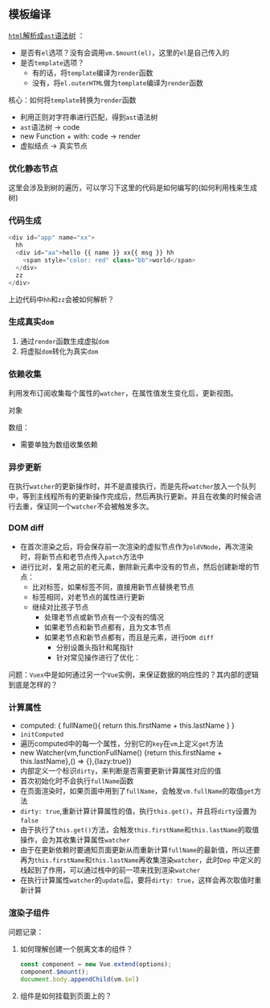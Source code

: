 ## 模板编译

[`html`解析成`ast`语法树](https://vuejs.org/v2/guide/instance.html#Lifecycle-Diagram) ：

* 是否有`el`选项？没有会调用`vm.$mount(el)`，这里的`el`是自己传入的
* 是否`template`选项？
  * 有的话，将`template`编译为`render`函数
  * 没有，将`el.outerHTML`做为`template`编译为`render`函数

核心：如何将`template`转换为`render`函数

* 利用正则对字符串进行匹配，得到`ast`语法树
* `ast`语法树 -> code
* new Function + with: code -> render
* 虚拟结点 -> 真实节点

### 优化静态节点

这里会涉及到树的遍历，可以学习下这里的代码是如何编写的(如何利用栈来生成树)

### 代码生成

```javascript
<div id="app" name="xx">
  hh
  <div id="aa">hello {{ name }} xx{{ msg }} hh
    <span style="color: red" class="bb">world</span>
  </div>
  zz
</div>
```

上边代码中`hh`和`zz`会被如何解析？

### 生成真实`dom`

1. 通过`render`函数生成虚拟`dom`
2. 将虚拟`dom`转化为真实`dom`

### 依赖收集

利用发布订阅收集每个属性的`watcher`，在属性值发生变化后，更新视图。

对象

数组：

* 需要单独为数组收集依赖

### 异步更新

在执行`watcher`的更新操作时，并不是直接执行，而是先将`watcher`放入一个队列中，等到主线程所有的更新操作完成后，然后再执行更新。并且在收集的时候会进行去重，保证同一个`watcher`不会被触发多次。

### DOM diff

* 在首次渲染之后，将会保存前一次渲染的虚拟节点作为`oldVNode`，再次渲染时，将新节点和老节点传入`patch`方法中
* 进行比对，复用之前的老元素，删除新元素中没有的节点，然后创建新增的节点：
  * 比对标签，如果标签不同，直接用新节点替换老节点
  * 标签相同，对老节点的属性进行更新
  * 继续对比孩子节点
    * 处理老节点或新节点有一个没有的情况
    * 如果老节点和新节点都有，且为文本节点
    * 如果老节点和新节点都有，而且是元素，进行`DOM diff`
      * 分别设置头指针和尾指针
      * 针对常见操作进行了优化：

问题：`Vuex`中是如何通过另一个`Vue`实例，来保证数据的响应性的？其内部的逻辑到底是怎样的？

### 计算属性

* computed: { fullName(){ return this.firstName + this.lastName } }
* `initComputed`
* 遍历computed中的每一个属性，分别它的`key`在`vm`上定义`get`方法
* new Watcher(vm,functionFullName() {return this.firstName + this.lastName},() => {},{lazy:true})
* 内部定义一个标识`dirty`，来判断是否需要更新计算属性对应的值
* 首次初始化时不会执行`fullName`函数
* 在页面渲染时，如果页面中用到了`fullName`，会触发`vm.fullName`的取值`get`方法
* `dirty: true`,重新计算计算属性的值，执行`this.get()`，并且将`dirty`设置为`false`
* 由于执行了`this.get()`方法，会触发`this.firstName`和`this.lastName`的取值操作，会为其收集计算属性`watcher`
* 由于在更新依赖时要通知页面更新从而重新计算`fullName`的最新值，所以还要再为`this.firstName`和`this.lastName`再收集渲染`watcher`，此时`Dep`
  中定义的栈起到了作用，可以通过栈中的前一项来找到渲染`watcher`
* 在执行计算属性`watcher`的`update`后，要将`dirty: true`，这样会再次取值时重新计算

### 渲染子组件

问题记录：

1. 如何理解创建一个脱离文本的组件？
   ```js
   const component = new Vue.extend(options); 
   component.$mount(); 
   document.body.appendChild(vm.$el)
   ```
2. 组件是如何挂载到页面上的？
